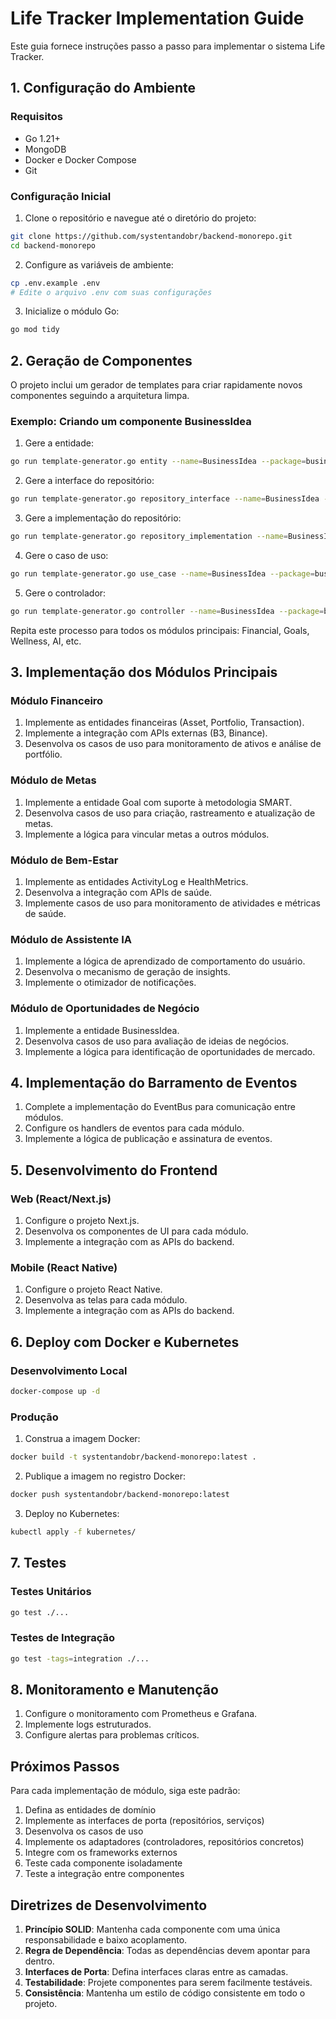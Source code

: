 # Life Tracker Implementation Guide

Este guia fornece instruções passo a passo para implementar o sistema Life Tracker.

## 1. Configuração do Ambiente

### Requisitos

- Go 1.21+
- MongoDB
- Docker e Docker Compose
- Git

### Configuração Inicial

1. Clone o repositório e navegue até o diretório do projeto:

```bash
git clone https://github.com/systentandobr/backend-monorepo.git
cd backend-monorepo
```

2. Configure as variáveis de ambiente:

```bash
cp .env.example .env
# Edite o arquivo .env com suas configurações
```

3. Inicialize o módulo Go:

```bash
go mod tidy
```

## 2. Geração de Componentes

O projeto inclui um gerador de templates para criar rapidamente novos componentes seguindo a arquitetura limpa.

### Exemplo: Criando um componente BusinessIdea

1. Gere a entidade:

```bash
go run template-generator.go entity --name=BusinessIdea --package=business --fields=title:string:required,description:string:required,initialInvestment:float64,marketSize:float64
```

2. Gere a interface do repositório:

```bash
go run template-generator.go repository_interface --name=BusinessIdea --package=business
```

3. Gere a implementação do repositório:

```bash
go run template-generator.go repository_implementation --name=BusinessIdea --package=business
```

4. Gere o caso de uso:

```bash
go run template-generator.go use_case --name=BusinessIdea --package=business
```

5. Gere o controlador:

```bash
go run template-generator.go controller --name=BusinessIdea --package=business
```

Repita este processo para todos os módulos principais: Financial, Goals, Wellness, AI, etc.

## 3. Implementação dos Módulos Principais

### Módulo Financeiro

1. Implemente as entidades financeiras (Asset, Portfolio, Transaction).
2. Implemente a integração com APIs externas (B3, Binance).
3. Desenvolva os casos de uso para monitoramento de ativos e análise de portfólio.

### Módulo de Metas

1. Implemente a entidade Goal com suporte à metodologia SMART.
2. Desenvolva casos de uso para criação, rastreamento e atualização de metas.
3. Implemente a lógica para vincular metas a outros módulos.

### Módulo de Bem-Estar

1. Implemente as entidades ActivityLog e HealthMetrics.
2. Desenvolva a integração com APIs de saúde.
3. Implemente casos de uso para monitoramento de atividades e métricas de saúde.

### Módulo de Assistente IA

1. Implemente a lógica de aprendizado de comportamento do usuário.
2. Desenvolva o mecanismo de geração de insights.
3. Implemente o otimizador de notificações.

### Módulo de Oportunidades de Negócio

1. Implemente a entidade BusinessIdea.
2. Desenvolva casos de uso para avaliação de ideias de negócios.
3. Implemente a lógica para identificação de oportunidades de mercado.

## 4. Implementação do Barramento de Eventos

1. Complete a implementação do EventBus para comunicação entre módulos.
2. Configure os handlers de eventos para cada módulo.
3. Implemente a lógica de publicação e assinatura de eventos.

## 5. Desenvolvimento do Frontend

### Web (React/Next.js)

1. Configure o projeto Next.js.
2. Desenvolva os componentes de UI para cada módulo.
3. Implemente a integração com as APIs do backend.

### Mobile (React Native)

1. Configure o projeto React Native.
2. Desenvolva as telas para cada módulo.
3. Implemente a integração com as APIs do backend.

## 6. Deploy com Docker e Kubernetes

### Desenvolvimento Local

```bash
docker-compose up -d
```

### Produção

1. Construa a imagem Docker:

```bash
docker build -t systentandobr/backend-monorepo:latest .
```

2. Publique a imagem no registro Docker:

```bash
docker push systentandobr/backend-monorepo:latest
```

3. Deploy no Kubernetes:

```bash
kubectl apply -f kubernetes/
```

## 7. Testes

### Testes Unitários

```bash
go test ./...
```

### Testes de Integração

```bash
go test -tags=integration ./...
```

## 8. Monitoramento e Manutenção

1. Configure o monitoramento com Prometheus e Grafana.
2. Implemente logs estruturados.
3. Configure alertas para problemas críticos.

## Próximos Passos

Para cada implementação de módulo, siga este padrão:

1. Defina as entidades de domínio
2. Implemente as interfaces de porta (repositórios, serviços)
3. Desenvolva os casos de uso
4. Implemente os adaptadores (controladores, repositórios concretos)
5. Integre com os frameworks externos
6. Teste cada componente isoladamente
7. Teste a integração entre componentes

## Diretrizes de Desenvolvimento

1. **Princípio SOLID**: Mantenha cada componente com uma única responsabilidade e baixo acoplamento.
2. **Regra de Dependência**: Todas as dependências devem apontar para dentro.
3. **Interfaces de Porta**: Defina interfaces claras entre as camadas.
4. **Testabilidade**: Projete componentes para serem facilmente testáveis.
5. **Consistência**: Mantenha um estilo de código consistente em todo o projeto.
